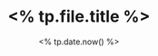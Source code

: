 ---
title: "<% tp.file.title %>"
date: <% tp.date.now() %>
draft: false
showthedate: false
enabletoc: false
draft: true
tags:
- definition
---